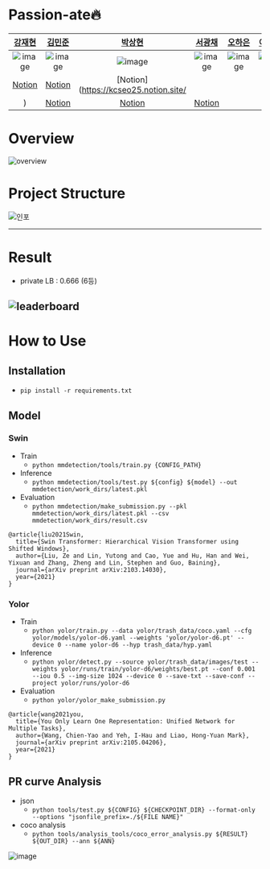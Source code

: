 # Passion-ate🔥
| [강재현](https://github.com/AshHyun) | [김민준](https://github.com/danny0628) | [박상현](https://github.com/hyun06000) | [서광채](https://github.com/Gwang-chae) | [오하은](https://github.com/Haeun-Oh) | [이승우](https://github.com/DaleLeeCoding) |
| :-: | :-: | :-: | :-: | :-: | :-: |
| ![image](https://user-images.githubusercontent.com/65941859/137628452-e2f573fe-0143-46b1-925d-bc58b2317474.png) | ![image](https://user-images.githubusercontent.com/65941859/137628521-10453cac-ca96-4df8-8ca0-b5b0d00930c0.png) | ![image](https://user-images.githubusercontent.com/65941859/137628500-342394c3-3bbe-4905-984b-48fae5fc75d6.png) | ![image](https://user-images.githubusercontent.com/65941859/137628535-9afd4035-8014-475c-899e-77304950c190.png) | ![image](https://user-images.githubusercontent.com/65941859/137628474-e9c4ab46-0a51-4a66-9109-7462d3a7ead1.png) | ![image](https://user-images.githubusercontent.com/65941859/137628443-c032259e-7a7a-4c2d-891a-7db09b42d27b.png) |
| [Notion](https://www.notion.so/Sunny-1349e293c9f74de092dce9ee359bd77c) | [Notion](https://danny0628.tistory.com/) | [Notion](https://kcseo25.notion.site/
) | [Notion](https://www.ohsuz.dev/) | [Notion](https://leeseungwoo.notion.site/) | [Notion](https://leeseungwoo.notion.site/)  |

# Overview
![overview](https://user-images.githubusercontent.com/65941859/137625407-68686b0c-fe72-430e-8b2b-e52701bdd0f7.PNG)

# Project Structure
![인포](https://user-images.githubusercontent.com/65941859/137625355-0b2a647c-7680-4d6c-9e2e-d718989ca8ef.PNG)

---
# Result
- private LB : 0.666 (6등)

![leaderboard](https://user-images.githubusercontent.com/65941859/137625481-fb8a113c-4d21-404d-a4c6-588dc75307fe.png)
---
# How to Use

## Installation

- `pip install -r requirements.txt`

## Model
### Swin
- Train
    - `python mmdetection/tools/train.py {CONFIG_PATH}`
- Inference
    - `python mmdetection/tools/test.py ${config} ${model} --out mmdetection/work_dirs/latest.pkl`
- Evaluation
    - `python mmdetection/make_submission.py --pkl mmdetection/work_dirs/latest.pkl --csv mmdetection/work_dirs/result.csv`
```
@article{liu2021Swin,
  title={Swin Transformer: Hierarchical Vision Transformer using Shifted Windows},
  author={Liu, Ze and Lin, Yutong and Cao, Yue and Hu, Han and Wei, Yixuan and Zhang, Zheng and Lin, Stephen and Guo, Baining},
  journal={arXiv preprint arXiv:2103.14030},
  year={2021}
}
```

### Yolor
- Train
    - `python yolor/train.py --data yolor/trash_data/coco.yaml --cfg yolor/models/yolor-d6.yaml --weights 'yolor/yolor-d6.pt' --device 0 --name yolor-d6 --hyp trash_data/hyp.yaml`
- Inference
    - `python yolor/detect.py --source yolor/trash_data/images/test --weights yolor/runs/train/yolor-d6/weights/best.pt --conf 0.001 --iou 0.5 --img-size 1024 --device 0 --save-txt --save-conf --project yolor/runs/yolor-d6`
- Evaluation
    - `python yolor/yolor_make_submission.py`
```
@article{wang2021you,
  title={You Only Learn One Representation: Unified Network for Multiple Tasks},
  author={Wang, Chien-Yao and Yeh, I-Hau and Liao, Hong-Yuan Mark},
  journal={arXiv preprint arXiv:2105.04206},
  year={2021}
}
```

## PR curve Analysis
- json
    - `python tools/test.py ${CONFIG} ${CHECKPOINT_DIR} --format-only --options "jsonfile_prefix=./${FILE NAME}"`
- coco analysis
    - `python tools/analysis_tools/coco_error_analysis.py ${RESULT} ${OUT_DIR} --ann ${ANN}`
    
![image](https://s3.us-west-2.amazonaws.com/secure.notion-static.com/55da246a-64ef-47f4-8b06-0cde944557d2/Untitled.png?X-Amz-Algorithm=AWS4-HMAC-SHA256&X-Amz-Credential=AKIAT73L2G45O3KS52Y5%2F20211017%2Fus-west-2%2Fs3%2Faws4_request&X-Amz-Date=20211017T110634Z&X-Amz-Expires=86400&X-Amz-Signature=2da0fdadd1c21d8fc9eec908c84798585087929e562df49424b18cf2a1434c60&X-Amz-SignedHeaders=host&response-content-disposition=filename%20%3D%22Untitled.png%22)

